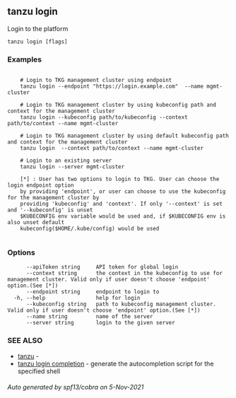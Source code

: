 ## tanzu login

Login to the platform

```
tanzu login [flags]
```

### Examples

```

	# Login to TKG management cluster using endpoint
	tanzu login --endpoint "https://login.example.com"  --name mgmt-cluster

	# Login to TKG management cluster by using kubeconfig path and context for the management cluster
	tanzu login --kubeconfig path/to/kubeconfig --context path/to/context --name mgmt-cluster

	# Login to TKG management cluster by using default kubeconfig path and context for the management cluster
	tanzu login  --context path/to/context --name mgmt-cluster

	# Login to an existing server
	tanzu login --server mgmt-cluster

	[*] : User has two options to login to TKG. User can choose the login endpoint option
	by providing 'endpoint', or user can choose to use the kubeconfig for the management cluster by
	providing 'kubeconfig' and 'context'. If only '--context' is set and '--kubeconfig' is unset
	$KUBECONFIG env variable would be used and, if $KUBECONFIG env is also unset default 
	kubeconfig($HOME/.kube/config) would be used
	
```

### Options

```
      --apiToken string     API token for global login
      --context string      the context in the kubeconfig to use for management cluster. Valid only if user doesn't choose 'endpoint' option.(See [*]) 
      --endpoint string     endpoint to login to
  -h, --help                help for login
      --kubeconfig string   path to kubeconfig management cluster. Valid only if user doesn't choose 'endpoint' option.(See [*])
      --name string         name of the server
      --server string       login to the given server
```

### SEE ALSO

* [tanzu](tanzu.md)	 - 
* [tanzu login completion](tanzu_login_completion.md)	 - generate the autocompletion script for the specified shell

###### Auto generated by spf13/cobra on 5-Nov-2021
